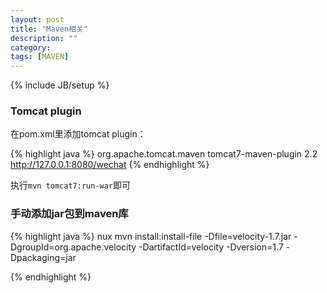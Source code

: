 ```yaml
---
layout: post
title: "Maven相关"
description: ""
category: 
tags: [MAVEN]
---
```

{% include JB/setup %}

### Tomcat plugin

在pom.xml里添加tomcat plugin：

{% highlight java %}
		<plugin>
                <groupId>org.apache.tomcat.maven</groupId>
                <artifactId>tomcat7-maven-plugin</artifactId>
                <version>2.2</version>
                <configuration>
                    <url>http://127.0.0.1:8080/wechat</url>
                </configuration>
            </plugin>
{% endhighlight %}

执行`mvn tomcat7:run-war`即可

### 手动添加jar包到maven库

{% highlight java %}
nux
mvn install:install-file -Dfile=velocity-1.7.jar -DgroupId=org.apache.velocity -DartifactId=velocity -Dversion=1.7 -Dpackaging=jar

{% endhighlight %}
